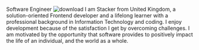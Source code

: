 Software Engineer
![download](https://github.com/superstar951220/superstar951220/assets/140625296/e1c8d123-cec9-404b-bbed-fe21a232d03e)
I am Stacker from United Kingdom, a solution-oriented Frontend developer and a lifelong learner with a professional background in Information Technology and coding.
I enjoy development because of the satisfaction I get by overcoming challenges. I am motivated by the opportunity that software provides to positively impact the life of an individual, and the world as a whole.


